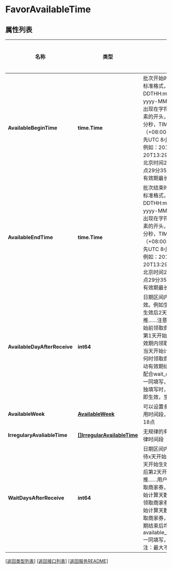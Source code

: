 # FavorAvailableTime

## 属性列表

名称 | 类型 | 描述 | 补充说明
------------ | ------------- | ------------- | -------------
**AvailableBeginTime** | **time.Time** | 批次开始时间，遵循[rfc3339](https://datatracker.ietf.org/doc/html/rfc3339)标准格式，格式为yyyy-MM-DDTHH:mm:ss+TIMEZONE，yyyy-MM-DD表示年月日，T出现在字符串中，表示time元素的开头，HH:mm:ss表示时分秒，TIMEZONE表示时区（+08:00表示东八区时间，领先UTC 8小时，即北京时间）。例如：2015-05-20T13:29:35+08:00表示，北京时间2015年5月20日 13点29分35秒。 注意：商家券有效期最长为1年。 | 
**AvailableEndTime** | **time.Time** | 批次结束时间，遵循[rfc3339](https://datatracker.ietf.org/doc/html/rfc3339)标准格式，格式为yyyy-MM-DDTHH:mm:ss+TIMEZONE，yyyy-MM-DD表示年月日，T出现在字符串中，表示time元素的开头，HH:mm:ss表示时分秒，TIMEZONE表示时区（+08:00表示东八区时间，领先UTC 8小时，即北京时间）。例如：2015-05-20T13:29:35+08:00表示，北京时间2015年5月20日 13点29分35秒。 注意：商家券有效期最长为1年。 | 
**AvailableDayAfterReceive** | **int64** | 日期区间内，券生效后x天内有效。例如生效当天内有效填1，生效后2天内有效填2，以此类推……注意，用户在有效期开始前领取商家券，则从有效期第1天开始计算天数，用户在有效期内领取商家券，则从领取当天开始计算天数，无论用户何时领取商家券，商家券在活动有效期结束后均不可用。可配合wait_days_after_receive一同填写，也可单独填写。单独填写时，有效期内领券后立即生效，生效后x天内有效。 | [可选] 
**AvailableWeek** | [**AvailableWeek**](AvailableWeek.md) | 可以设置多个星期下的多个可用时间段，比如每周二10点到18点 | [可选] 
**IrregularyAvaliableTime** | [**[]IrregularAvailableTime**](IrregularAvailableTime.md) | 无规律的有效时间，多个无规律时间段 | [可选] 
**WaitDaysAfterReceive** | **int64** | 日期区间内，用户领券后需等待x天开始生效。例如领券后当天开始生效则无需填写，领券后第2天开始生效填1，以此类推……用户在有效期开始前领取商家券，则从有效期第1天开始计算天数，用户在有效期内领取商家券，则从领取当天开始计算天数。无论用户何时领取商家券，商家券在活动有效期结束后均不可用。需配合available_day_after_receive一同填写，不可单独填写。注：最大不能超过30天 | [可选] 

[\[返回类型列表\]](README.md#类型列表)
[\[返回接口列表\]](README.md#接口列表)
[\[返回服务README\]](README.md)


